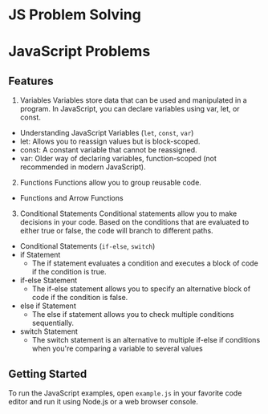 # JS Problem Solving
# JavaScript Problems

## Features

1. Variables
    Variables store data that can be used and manipulated in a program. In JavaScript, you can declare variables using var, let, or const.
  - Understanding JavaScript Variables (`let`, `const`, `var`)
  - let: Allows you to reassign values but is block-scoped.
  - const: A constant variable that cannot be reassigned.
  - var: Older way of declaring variables, function-scoped (not recommended in modern JavaScript).
    
2. Functions
    Functions allow you to group reusable code.
  - Functions and Arrow Functions

3. Conditional Statements
    Conditional statements allow you to make decisions in your code. Based on the conditions that are evaluated to either true or false, the code will branch to different paths.
  - Conditional Statements (`if-else`, `switch`)
  - if Statement
       * The if statement evaluates a condition and executes a block of code if the condition is true.
  - if-else Statement
       * The if-else statement allows you to specify an alternative block of code if the condition is false.
  - else if Statement
       * The else if statement allows you to check multiple conditions sequentially.
  - switch Statement
       * The switch statement is an alternative to multiple if-else if conditions when you're comparing a variable to 
         several values
## Getting Started

To run the JavaScript examples, open `example.js` in your favorite code editor and run it using Node.js or a web browser console.

